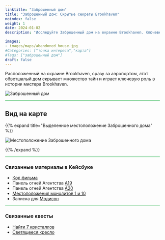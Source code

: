 ```yaml
---
linktitle: "Заброшенный дом"
title: "Заброшенный дом: Скрытые секреты Brookhaven"
noindex: false
weight: 1
date: 2024-01-02
description: "Исследуйте Заброшенный дом на окраине Brookhaven. Ключевое место, связанное с мистером Brookhaven, полное скрытых секретов и подсказок."

images:
- images/maps/abandoned_house.jpg
#Categories: ["точка интереса","карта"]
#Tags: ["заброшенный дом"]
draft: false
--- 
```


Расположенный на окраине Brookhaven, сразу за аэропортом, этот обветшалый дом скрывает множество тайн и играет ключевую роль в истории мистера Brookhaven.

![Заброшенный дом](/images/maps/abandoned_house.jpg)

<hr style="background-color: #28b44c" size=8>

## Вид на карте

{{% expand title="Выделенное местоположение Заброшенного дома" %}}

![Местоположение Заброшенного дома](/images/maps/abandoned-house.png)

{{% /expand %}}

<hr style="background-color: #28b44c" size=8>

### Связанные материалы в Кейсбуке

- [Код фильма](/casebook/movie_codes/#код-в-заброшенном-доме)
- Панель огней Агентства [A19](/casebook/light_panel/#a19)
- Панель огней Агентства [A20](/casebook/light_panel/#a20)
- [Местоположения монолитов 1 и 10](/casebook/monoliths/locations/)
- Записка для [Мэдисон](/casebook/notes/madison/#заброшенный-дом)

<hr style="background-color: #28b44c" size=8>

### Связанные квесты

- [Найти 7 кристаллов](/lore/quests/find_7_crystals)
- [Светящееся кресло](/lore/quests/glowing_chair)
